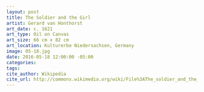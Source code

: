 ```yaml
---
layout: post
title: The Soldier and the Girl
artist: Gerard van Honthorst
art_date: c. 1621
art_type: Oil on Canvas
art_size: 66 cm x 82 cm
art_location: Kulturerbe Niedersachsen, Germany
image: 05-18.jpg
date: 2016-05-18 12:00:00 -05:00
categories:
tags:
cite_author: Wikipedia
cite_url: http://commons.wikimedia.org/wiki/File%3AThe_soldier_and_the_girl%2C_by_Gerard_van_Honthorst.jpg
---
```

